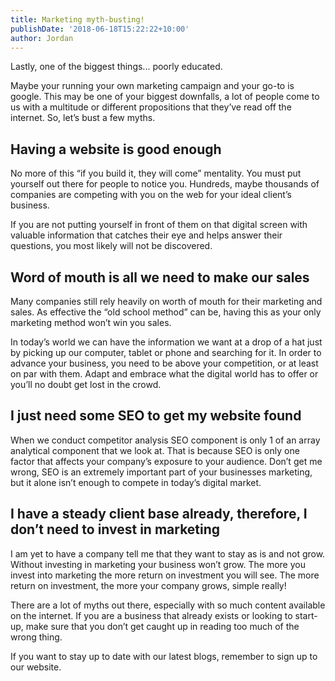 ```yaml
---
title: Marketing myth-busting!
publishDate: '2018-06-18T15:22:22+10:00'
author: Jordan
---
```

Lastly, one of the biggest things... poorly educated. 

Maybe your running your own marketing campaign and your go-to is google. This may be one of your biggest downfalls, a lot of people come to us with a multitude or different propositions that they’ve read off the internet. So, let’s bust a few myths.

## Having a website is good enough

No more of this “if you build it, they will come” mentality. You must put yourself out there for people to notice you. Hundreds, maybe thousands of companies are competing with you on the web for your ideal client’s business.

If you are not putting yourself in front of them on that digital screen with valuable information that catches their eye and helps answer their questions, you most likely will not be discovered.

## Word of mouth is all we need to make our sales

Many companies still rely heavily on worth of mouth for their marketing and sales. As effective the “old school method” can be, having this as your only marketing method won’t win you sales.

In today’s world we can have the information we want at a drop of a hat just by picking up our computer, tablet or phone and searching for it. In order to advance your business, you need to be above your competition, or at least on par with them. Adapt and embrace what the digital world has to offer or you’ll no doubt get lost in the crowd. 

## I just need some SEO to get my website found

When we conduct competitor analysis SEO component is only 1 of an array analytical component that we look at. That is because SEO is only one factor that affects your company’s exposure to your audience. Don’t get me wrong, SEO is an extremely important part of your businesses marketing, but it alone isn’t enough to compete in today’s digital market.  

## I have a steady client base already, therefore, I don’t need to invest in marketing

I am yet to have a company tell me that they want to stay as is and not grow. Without investing in marketing your business won’t grow. The more you invest into marketing the more return on investment you will see. The more return on investment, the more your company grows, simple really!

There are a lot of myths out there, especially with so much content available on the internet. If you are a business that already exists or looking to start-up, make sure that you don’t get caught up in reading too much of the wrong thing. 

If you want to stay up to date with our latest blogs, remember to sign up to our website.
